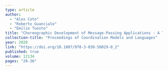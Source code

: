 ```yaml
---
type: article
author:
  - "Alex Coto"
  - "Roberto Guanciale"
  - "Emilio Tuosto"
title: "Choreographic Development of Message-Passing Applications - A Tutorial"
collection-title: "Proceedings of Coordination Models and Languages"
year: 2020
link: "https://doi.org/10.1007/978-3-030-50029-0_2"
published: true
volume: 12134
pages: "20-36"
---
```


